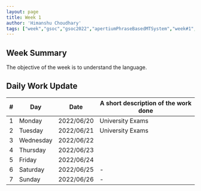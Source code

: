 ```yaml
---
layout: page
title: Week 1
author: 'Himanshu Choudhary'
tags: ["week","gsoc","gsoc2022","apertiumPhraseBasedMTSystem","week#1","eval#1"]
---
```


## Week Summary
The objective of the week is to understand the language.

## Daily Work Update

|\#|Day|Date|A short description of the work done|  
|---	|---	|---	|---	|  
|1   	| Monday 	|   	2022/06/20	| University Exams |  
|2   	| Tuesday  	|   2022/06/21	| University Exams	|  
|3   	| Wednesday |  2022/06/22 	|  |  
|4   	| Thursday  |   2022/06/23	|  |  
|5   	| Friday  	|   2022/06/24	|  |  
|6   	| Saturday  |  2022/06/25	| - |  
|7   	| Sunday  	|   2022/06/26	| - |  